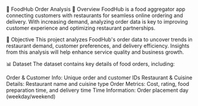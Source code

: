 🍔 FoodHub Order Analysis
📌 Overview
FoodHub is a food aggregator app connecting customers with restaurants for seamless online ordering and delivery. With increasing demand, analyzing order data is key to improving customer experience and optimizing restaurant partnerships.

🎯 Objective
This project analyzes FoodHub's order data to uncover trends in restaurant demand, customer preferences, and delivery efficiency. Insights from this analysis will help enhance service quality and business growth.

📊 Dataset
The dataset contains key details of food orders, including:

Order & Customer Info: Unique order and customer IDs
Restaurant & Cuisine Details: Restaurant name and cuisine type
Order Metrics: Cost, rating, food preparation time, and delivery time
Time Information: Order placement day (weekday/weekend)
